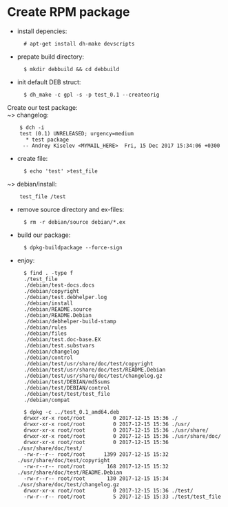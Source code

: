 # Create RPM package

- install depencies:

        # apt-get install dh-make devscripts

- prepate build directory:

        $ mkdir debbuild && cd debbuild

- init default DEB struct:

        $ dh_make -c gpl -s -p test_0.1 --createorig

Create our test package:</br>
~> changelog:

        $ dch -i
        test (0.1) UNRELEASED; urgency=medium
          * test package
         -- Andrey Kiselev <MYMAIL_HERE>  Fri, 15 Dec 2017 15:34:06 +0300

- create file:

        $ echo 'test' >test_file

~> debian/install:

        test_file /test

- remove source directory and ex-files:

        $ rm -r debian/source debian/*.ex

- build our package:

        $ dpkg-buildpackage --force-sign

- enjoy:

        $ find . -type f
        ./test_file
        ./debian/test-docs.docs
        ./debian/copyright
        ./debian/test.debhelper.log
        ./debian/install
        ./debian/README.source
        ./debian/README.Debian
        ./debian/debhelper-build-stamp
        ./debian/rules
        ./debian/files
        ./debian/test.doc-base.EX
        ./debian/test.substvars
        ./debian/changelog
        ./debian/control
        ./debian/test/usr/share/doc/test/copyright
        ./debian/test/usr/share/doc/test/README.Debian
        ./debian/test/usr/share/doc/test/changelog.gz
        ./debian/test/DEBIAN/md5sums
        ./debian/test/DEBIAN/control
        ./debian/test/test/test_file
        ./debian/compat

        $ dpkg -c ../test_0.1_amd64.deb
        drwxr-xr-x root/root         0 2017-12-15 15:36 ./
        drwxr-xr-x root/root         0 2017-12-15 15:36 ./usr/
        drwxr-xr-x root/root         0 2017-12-15 15:36 ./usr/share/
        drwxr-xr-x root/root         0 2017-12-15 15:36 ./usr/share/doc/
        drwxr-xr-x root/root         0 2017-12-15 15:36 ./usr/share/doc/test/
        -rw-r--r-- root/root      1399 2017-12-15 15:32 ./usr/share/doc/test/copyright
        -rw-r--r-- root/root       168 2017-12-15 15:32 ./usr/share/doc/test/README.Debian
        -rw-r--r-- root/root       130 2017-12-15 15:34 ./usr/share/doc/test/changelog.gz
        drwxr-xr-x root/root         0 2017-12-15 15:36 ./test/
        -rw-r--r-- root/root         5 2017-12-15 15:33 ./test/test_file
